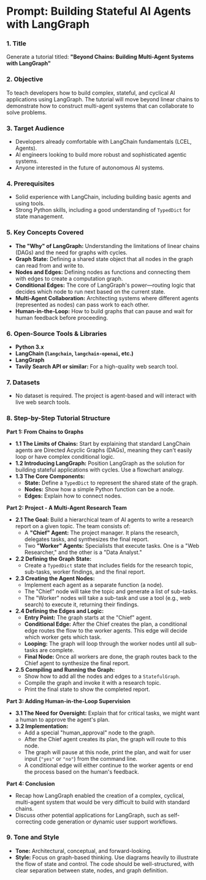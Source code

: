 # Prompt: Building Stateful AI Agents with LangGraph

### 1. Title
Generate a tutorial titled: **"Beyond Chains: Building Multi-Agent Systems with LangGraph"**

### 2. Objective
To teach developers how to build complex, stateful, and cyclical AI applications using LangGraph. The tutorial will move beyond linear chains to demonstrate how to construct multi-agent systems that can collaborate to solve problems.

### 3. Target Audience
*   Developers already comfortable with LangChain fundamentals (LCEL, Agents).
*   AI engineers looking to build more robust and sophisticated agentic systems.
*   Anyone interested in the future of autonomous AI systems.

### 4. Prerequisites
*   Solid experience with LangChain, including building basic agents and using tools.
*   Strong Python skills, including a good understanding of `TypedDict` for state management.

### 5. Key Concepts Covered
*   **The "Why" of LangGraph:** Understanding the limitations of linear chains (DAGs) and the need for graphs with cycles.
*   **Graph State:** Defining a shared state object that all nodes in the graph can read from and write to.
*   **Nodes and Edges:** Defining nodes as functions and connecting them with edges to create a computation graph.
*   **Conditional Edges:** The core of LangGraph's power—routing logic that decides which node to run next based on the current state.
*   **Multi-Agent Collaboration:** Architecting systems where different agents (represented as nodes) can pass work to each other.
*   **Human-in-the-Loop:** How to build graphs that can pause and wait for human feedback before proceeding.

### 6. Open-Source Tools & Libraries
*   **Python 3.x**
*   **LangChain (`langchain`, `langchain-openai`, etc.)**
*   **LangGraph**
*   **Tavily Search API or similar:** For a high-quality web search tool.

### 7. Datasets
*   No dataset is required. The project is agent-based and will interact with live web search tools.

### 8. Step-by-Step Tutorial Structure

**Part 1: From Chains to Graphs**
*   **1.1 The Limits of Chains:** Start by explaining that standard LangChain agents are Directed Acyclic Graphs (DAGs), meaning they can't easily loop or have complex conditional logic.
*   **1.2 Introducing LangGraph:** Position LangGraph as the solution for building stateful applications with cycles. Use a flowchart analogy.
*   **1.3 The Core Components:**
    *   **State:** Define a `TypedDict` to represent the shared state of the graph.
    *   **Nodes:** Show how a simple Python function can be a node.
    *   **Edges:** Explain how to connect nodes.

**Part 2: Project - A Multi-Agent Research Team**
*   **2.1 The Goal:** Build a hierarchical team of AI agents to write a research report on a given topic. The team consists of:
    *   A **"Chief" Agent:** The project manager. It plans the research, delegates tasks, and synthesizes the final report.
    *   Two **"Worker" Agents:** Specialists that execute tasks. One is a "Web Researcher," and the other is a "Data Analyst."
*   **2.2 Defining the Graph State:**
    *   Create a `TypedDict` state that includes fields for the research topic, sub-tasks, worker findings, and the final report.
*   **2.3 Creating the Agent Nodes:**
    *   Implement each agent as a separate function (a node).
    *   The "Chief" node will take the topic and generate a list of sub-tasks.
    *   The "Worker" nodes will take a sub-task and use a tool (e.g., web search) to execute it, returning their findings.
*   **2.4 Defining the Edges and Logic:**
    *   **Entry Point:** The graph starts at the "Chief" agent.
    *   **Conditional Edge:** After the Chief creates the plan, a conditional edge routes the flow to the worker agents. This edge will decide which worker gets which task.
    *   **Looping:** The graph will loop through the worker nodes until all sub-tasks are complete.
    *   **Final Node:** Once all workers are done, the graph routes back to the Chief agent to synthesize the final report.
*   **2.5 Compiling and Running the Graph:**
    *   Show how to add all the nodes and edges to a `StatefulGraph`.
    *   Compile the graph and invoke it with a research topic.
    *   Print the final state to show the completed report.

**Part 3: Adding Human-in-the-Loop Supervision**
*   **3.1 The Need for Oversight:** Explain that for critical tasks, we might want a human to approve the agent's plan.
*   **3.2 Implementation:**
    *   Add a special "human_approval" node to the graph.
    *   After the Chief agent creates its plan, the graph will route to this node.
    *   The graph will pause at this node, print the plan, and wait for user input (`"yes"` or `"no"`) from the command line.
    *   A conditional edge will either continue to the worker agents or end the process based on the human's feedback.

**Part 4: Conclusion**
*   Recap how LangGraph enabled the creation of a complex, cyclical, multi-agent system that would be very difficult to build with standard chains.
*   Discuss other potential applications for LangGraph, such as self-correcting code generation or dynamic user support workflows.

### 9. Tone and Style
*   **Tone:** Architectural, conceptual, and forward-looking.
*   **Style:** Focus on graph-based thinking. Use diagrams heavily to illustrate the flow of state and control. The code should be well-structured, with clear separation between state, nodes, and graph definition.
